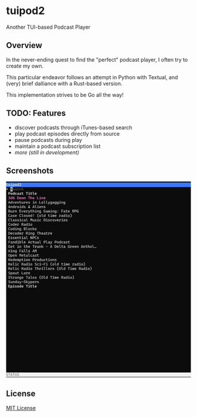 # tuipod2

Another TUI-based Podcast Player

## Overview

In the never-ending quest to find the "perfect" podcast player, I often try to create my own.

This particular endeavor follows an attempt in Python with Textual, and (very) brief dalliance with a Rust-based version.

This implementation strives to be Go all the way!

## TODO: Features

- discover podcasts through iTunes-based search
- play podcast episodes directly from source
- pause podcasts during play
- maintain a podcast subscription list
- *more (still in development)*

## Screenshots

![tuipod2 (work in progress)](tuipod2-wip.png)

## License

[MIT License](LICENSE)

